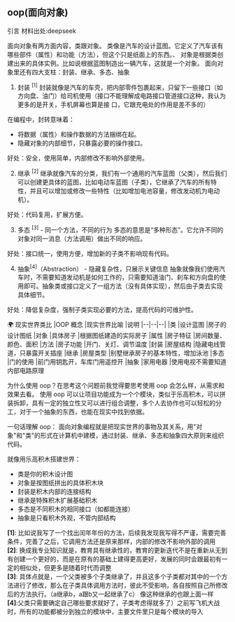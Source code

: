 ## oop(面向对象)

引言
材料出处:deepseek

面向对象有两方面内容，类跟对象。
类像是汽车的设计蓝图。它定义了汽车该有哪些部件（属性）和功能（方法），但这个只是纸面上的东西。、
对象是根据类创建出来的具体实例。比如说根据蓝图制造出一辆汽车，这就是一个对象。
面向对象里还有四大支柱：封装、继承、多态、抽象

1. 封装 <sup>[1]</sup>
   封装就像是汽车的车壳，把内部零件包裹起来，只留下一些接口（如方向盘、油门）给司机使用（接口不能理解成电路接口管道接口这种，我认为更多的是开关，手机屏幕也算是接
   口，它跟充电处的作用是差不多的）

在编程中，封转意味着：

- 将数据（属性）和操作数据的方法捆绑在起。
- 隐藏对象的内部细节，只暴露必要的操作接口。

好处：安全，使用简单，内部修改不影响外部使用。

2. 继承 <sup>[2]</sup>
   继承就像汽车的分类，我们有一个通用的汽车蓝图（父类），然后我们可以创建更具体的蓝图，比如电动车蓝图（子类），它继承了汽车的所有特性，并且可以增加或修改一些特性（比如增加电池容量，修改发动机为电动机）。

好处：代码复用，扩展方便。

3. 多态 <sup>[3]</sup> - 同一个方法，不同的行为
   多态的意思是“多种形态”。它允许不同的对象对同一消息（方法调用）做出不同的响应。

好处：接口统一，使用方便，增加新的子类不影响现有代码。

4. 抽象<sup>[4]</sup>（Abstraction） - 隐藏复杂性，只展示关键信息
   抽象就像我们使用汽车时，不需要知道发动机是如何工作的，只需要知道油门、刹车和方向盘的使用即可。抽象类或接口定义了一组方法（没有具体实现），然后由子类去实现具体细节。

好处：降低复杂度，强制子类实现必要的方法，提高代码的可维护性。

🌍 现实世界类比
|OOP 概念 |现实世界比喻 |说明
|--|--|--|
|类 |设计蓝图 |房子的设计图纸
|对象 |具体房子 |根据图纸建造的实际房子
|属性 |房子特征 |房间数量、颜色、面积
|方法 |房子功能 |开门、关灯、调节温度
|封装 |房屋结构 |隐藏电线管道，只暴露开关插座
|继承 |房屋类型 |别墅继承房子的基本特性，增加泳池
|多态 |门的使用 |前门用钥匙开，车库门用遥控开
|抽象 |家用电器 |使用电视不需要知道内部电路原理

为什么使用 oop？在思考这个问题前我觉得要思考使用 oop 会怎么样，从需求和效果去看。
使用 oop 可以让项目功能成为一个个模块，类似于乐高积木，可以拼装拆卸，具有一定的独立性又可以进行组合调整，多个人去协作也可以轻松的分工，对于一个抽象的东西，也能在现实中找到依据。

一句话理解 oop：
面向对象编程就是把现实世界的事物及其关系，用"对象"和"类"的形式在计算机中建模，通过封装、继承、多态和抽象四大原则来组织代码。

就像用乐高积木搭建世界：

- 类是你的积木设计图
- 对象是按图纸拼出的具体积木块
- 封装是积木内部的连接结构
- 继承是特殊积木扩展基础积木
- 多态是不同积木的相同接口（如都能连接）
- 抽象是只看积木外观，不管内部结构



<div style="font-size: 0..  8em;">
<b>[1]</b>: 比如说我写了一个找出闰年年份的方法，后续我发现我写得不严谨，需要完善条件，完善了之后，它调用方法还是原来那样，内部的修改不影响外部的调用<br>
<b>[2]</b>: 换成我专业知识就是，教育具有继承性的，教育的更新迭代不是在重新从无到有创建一个更好的，而是在原有的基础上建得更高更好，发展的同时会跟最初有一定的相似处，但更多是随着时代而调整<br>
<b>[3]</b>: 具体点就是，一个父类被多个子类继承了，并且这多个子类都对其中的一个方法进行了修改，那么在子类具体调用方法时，彼此不受影响，各自按照自己所修改后的方法执行。（a继承b，a跟b又一起继承了c） 像这种继承的也跟上面一样 <br>
<b>[4]</b>:父类只需要确定自己哪些要求就好了，子类考虑得就多了）之前写飞机大战时，所有的功能都被分到独立的模块中，主要文件里只是每个模块的导入
</div>

